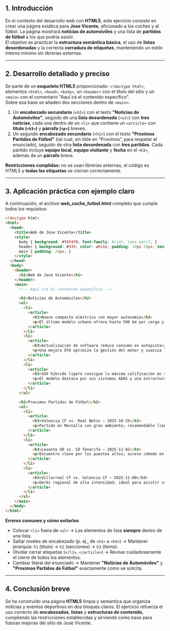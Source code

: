 ## 1. Introducción

En el contexto del desarrollo web con **HTML5**, este ejercicio consiste en crear una página estática para **Jose Vicente**, aficionado a los coches y al fútbol. La página mostrará **noticias de automóviles** y una lista de **partidos de fútbol** a los que podría asistir.  
El objetivo es practicar la **estructura semántica básica**, el uso de **listas desordenadas** y la correcta **cerradura de etiquetas**, manteniendo un estilo interno mínimo sin librerías externas.

---

## 2. Desarrollo detallado y preciso

Se parte de un **esqueleto HTML5** proporcionado: `<!doctype html>`, elementos `<html>`, `<head>`, `<body>`, un `<header>` con el título del sitio y un `<main>` con el comentario "Aquí irá el contenido específico".  
Sobre esa base se añaden dos secciones dentro de `<main>`:

1. Un **encabezado secundario** (`<h2>`) con el texto **"Noticias de Automóviles"**, seguido de una **lista desordenada** (`<ul>`) con **tres noticias**, cada una dentro de un `<li>` que contiene un `<article>` con **título (`<h3>`)** y **párrafo (`<p>`)** breves.
2. Un segundo **encabezado secundario** (`<h2>`) con el texto **"Proximos Partidos de Fútbol"** (tal cual, sin tilde en “Proximos”, para respetar el enunciado), seguido de otra **lista desordenada** con **tres partidos**. Cada partido incluye **equipo local**, **equipo visitante** y **fecha** en el `<h3>`, además de un **párrafo** breve.

**Restricciones cumplidas:** no se usan librerías externas, el código es HTML5 y **todas las etiquetas** se cierran correctamente.

---

## 3. Aplicación práctica con ejemplo claro

A continuación, el archivo **web_coche_futbol.html** completo que cumple todos los requisitos:

```html
<!doctype html>
<html>
  <head>
    <title>Web de Jose Vicente</title>
    <style>
      body { background: #f4f4f9; font-family: Arial, sans-serif; }
      header { background: #333; color: white; padding: 10px 20px; text-align: center; }
      main { padding: 20px; }
    </style>
  </head>
  <body>
    <header>
      <h1>Web de Jose Vicente</h1>
    </header>
    <main>
      <!-- Aquí irá el contenido específico -->

      <h2>Noticias de Automóviles</h2>
      <ul>
        <li>
          <article>
            <h3>Nuevo compacto eléctrico con mayor autonomía</h3>
            <p>El último modelo urbano ofrece hasta 500 km por carga y asistentes avanzados para ciudad.</p>
          </article>
        </li>
        <li>
          <article>
            <h3>Actualización de software reduce consumo en autopista</h3>
            <p>Una mejora OTA optimiza la gestión del motor y suaviza la aceleración en viajes largos.</p>
          </article>
        </li>
        <li>
          <article>
            <h3>SUV híbrido ligero consigue la máxima calificación en seguridad</h3>
            <p>El modelo destaca por sus sistemas ADAS y una estructura reforzada de alta resistencia.</p>
          </article>
        </li>
      </ul>

      <h2>Proximos Partidos de Fútbol</h2>
      <ul>
        <li>
          <article>
            <h3>Valencia CF vs. Real Betis — 2025-10-25</h3>
            <p>Partido en Mestalla con gran ambiente; recomendable llegar con antelación.</p>
          </article>
        </li>
        <li>
          <article>
            <h3>Levante UD vs. CD Tenerife — 2025-11-02</h3>
            <p>Encuentro clave por los puestos altos; acceso cómodo en transporte público.</p>
          </article>
        </li>
        <li>
          <article>
            <h3>Villarreal CF vs. Valencia CF — 2025-11-09</h3>
            <p>Derbi regional de alta intensidad; ideal para asistir con amigos.</p>
          </article>
        </li>
      </ul>
    </main>
  </body>
</html>
```

**Errores comunes y cómo evitarlos**
- Colocar `<li>` fuera de `<ul>` → Los elementos de lista **siempre** dentro de una lista.
- Saltar niveles de encabezado (p. ej., de `<h1>` a `<h4>`) → Mantener jerarquía: `h1` (título) → `h2` (secciones) → `h3` (ítems).
- Olvidar cerrar etiquetas (`</li>`, `</article>`) → Revisar cuidadosamente el cierre de todos los elementos.
- Cambiar literal del enunciado → Mantener **"Noticias de Automóviles"** y **"Proximos Partidos de Fútbol"** exactamente como se solicita.

---

## 4. Conclusión breve

Se ha construido una página **HTML5** limpia y semántica que organiza noticias y eventos deportivos en dos bloques claros. El ejercicio refuerza el uso correcto de **encabezados**, **listas** y **estructuras de contenido**, cumpliendo las restricciones establecidas y sirviendo como base para futuras mejoras del sitio de Jose Vicente.
